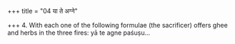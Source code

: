 +++
title = "04 या ते अग्ने"

+++
4. With each one of the following formulae (the sacrificer) offers ghee and herbs in the three fires: yā te agne paśuṣu...
